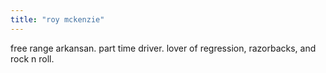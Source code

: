 ```yaml
---
title: "roy mckenzie"
---
```


free range arkansan. part time driver. lover of regression, razorbacks, and rock n roll. 
